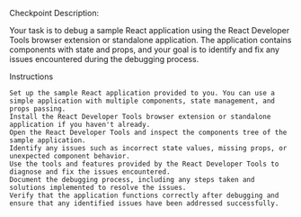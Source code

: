Checkpoint Description:

Your task is to debug a sample React application using the React Developer Tools browser extension or standalone application. The application contains components with state and props, and your goal is to identify and fix any issues encountered during the debugging process.

Instructions

    Set up the sample React application provided to you. You can use a simple application with multiple components, state management, and props passing.
    Install the React Developer Tools browser extension or standalone application if you haven't already.
    Open the React Developer Tools and inspect the components tree of the sample application.
    Identify any issues such as incorrect state values, missing props, or unexpected component behavior.
    Use the tools and features provided by the React Developer Tools to diagnose and fix the issues encountered.
    Document the debugging process, including any steps taken and solutions implemented to resolve the issues.
    Verify that the application functions correctly after debugging and ensure that any identified issues have been addressed successfully.
